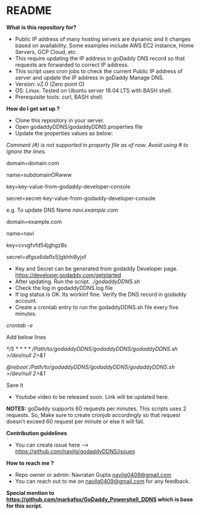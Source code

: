 # README #


**What is this repository for?**

* Public IP address of many hosting servers are dynamic and it changes based on availability. Some examples include AWS EC2 instance, Home Servers, GCP Cloud, etc.
* This require updating the IP address in goDaddy DNS record so that requests are forwarded to correct IP address.
* This script uses cron jobs to check the current Public IP address of server and update the IP address in goDaddy Manage DNS. 
* Version: vZ.0 (Zero point O)
* OS: Linux. Tested on Ubuntu server 18.04 LTS with BASH shell.
* Prerequisite tools: curl, BASH shell.

**How do I get set up ?**

* Clone this repository in your server.
* Open godaddyDDNS/godaddyDDNS.properties file
* Update the properties values as below:

*Comment (#) is not supported in property file as of now. Avoid using # to ignore the lines.*

domain=domain.com

name=subdomainORwww

key=key-value-from-godaddy-developer-console

secret=secret-key-value-from-godaddy-developer-console


e.g. To update DNS Name *navi.example.com*

domain=example.com

name=navi

key=cvvgfvfd54jghgz8s

secret=dfgsx6daflx5]gkhhi8yjxf

* Key and Secret can be generated from godaddy Developer page. https://developer.godaddy.com/getstarted
* After updating. Run the script.
*./godaddyDDNS.sh*
* Check the log in godaddyDDNS.log file
* If log status is OK. Its workinf fine. Verify the DNS record in godaddy account.
* Create a crontab entry to run the godaddyDDNS.sh file every five minutes.

*crontab -e*

Add below lines

*\*/5 * * * * /Path/to/godaddyDDNS/godaddyDDNS/godaddyDDNS.sh >/dev/null 2>&1*

*@reboot /Path/to/godaddyDDNS/godaddyDDNS/godaddyDDNS.sh >/dev/null 2>&1*

Save it

* Youtube video to be released soon. Link will be updated here.

**NOTES:**
goDaddy supports 60 requests per minutes. This scripts uses 2 requests. So, Make sure to create cronjob accordingly so that request doesn't exceed 60 request per minute or else it will fail.


**Contribution guidelines**

* You can create issue here --> https://github.com/navilg/godaddyDDNS/issues 

**How to reach me ?**

* Repo owner or admin: Navratan Gupta <navilg0409@gmail.com>
* You can reach out to me on navilg0409@gmail.com for any feedback.

**Special mention to https://github.com/markafox/GoDaddy_Powershell_DDNS which is base for this script.**

